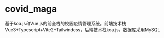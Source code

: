 # covid_maga
基于koa.js和Vue.js的前全栈的校园疫情管理系统。前端技术栈Vue3+Typescript+Vite2+Tailwindcss，后端技术栈koa.js，数据库采用MySQL
